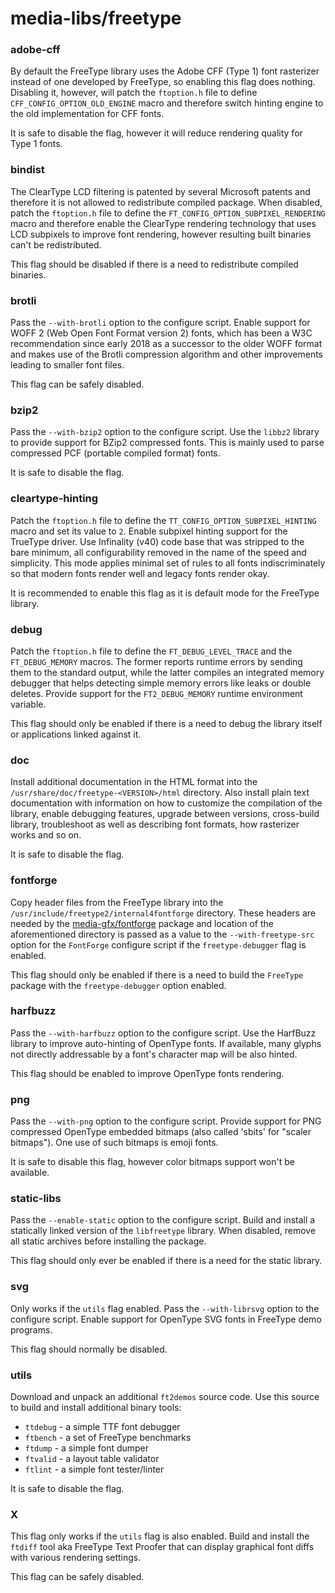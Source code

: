 # media-libs/freetype

### adobe-cff
By default the FreeType library uses the Adobe CFF (Type 1) font rasterizer instead of one developed by FreeType, so enabling this flag does nothing. Disabling it, however, will patch the `ftoption.h` file to define `CFF_CONFIG_OPTION_OLD_ENGINE` macro and therefore switch hinting engine to the old implementation for CFF fonts.

It is safe to disable the flag, however it will reduce rendering quality for Type 1 fonts.

### bindist
The ClearType LCD filtering is patented by several Microsoft patents and therefore it is not allowed to redistribute compiled package. When disabled, patch the `ftoption.h` file to define the `FT_CONFIG_OPTION_SUBPIXEL_RENDERING` macro and therefore enable the ClearType rendering technology that uses LCD subpixels to improve font rendering, however resulting built binaries can't be redistributed.

This flag should be disabled if there is a need to redistribute compiled binaries.

### brotli
Pass the `--with-brotli` option to the configure script. Enable support for WOFF 2 (Web Open Font Format version 2) fonts, which has been a W3C recommendation since early 2018 as a successor to the older WOFF format and makes use of the Brotli compression algorithm and other improvements leading to smaller font files.

This flag can be safely disabled.

### bzip2
Pass the `--with-bzip2` option to the configure script. Use the `libbz2` library to provide support for BZip2 compressed fonts. This is mainly used to parse compressed PCF (portable compiled format) fonts.

It is safe to disable the flag.

### cleartype-hinting
Patch the `ftoption.h` file to define the `TT_CONFIG_OPTION_SUBPIXEL_HINTING` macro and set its value to `2`. Enable subpixel hinting support for the TrueType driver. Use Infinality (v40) code base that was stripped to the bare minimum, all configurability removed in the name of the speed and simplicity. This mode applies minimal set of rules to all fonts indiscriminately so that modern fonts render well and legacy fonts render okay.

It is recommended to enable this flag as it is default mode for the FreeType library.

### debug
Patch the `ftoption.h` file to define the `FT_DEBUG_LEVEL_TRACE` and the `FT_DEBUG_MEMORY` macros. The former reports runtime errors by sending them to the standard output, while the latter compiles an integrated memory debugger that helps detecting simple memory errors like leaks or double deletes. Provide support for the `FT2_DEBUG_MEMORY` runtime environment variable.

This flag should only be enabled if there is a need to debug the library itself or applications linked against it.

### doc
Install additional documentation in the HTML format into the `/usr/share/doc/freetype-<VERSION>/html` directory. Also install plain text documentation with information on how to customize the compilation of the library, enable debugging features, upgrade between versions, cross-build library, troubleshoot as well as describing font formats, how rasterizer works and so on.

It is safe to disable the flag.

### fontforge
Copy header files from the FreeType library into the `/usr/include/freetype2/internal4fontforge` directory. These headers are needed by the [media-gfx/fontforge](../media-gfx/fontforge.md) package and location of the aforementioned directory is passed as a value to the `--with-freetype-src` option for the `FontForge` configure script if the `freetype-debugger` flag is enabled.

This flag should only be enabled if there is a need to build the `FreeType` package with the `freetype-debugger` option enabled.

### harfbuzz
Pass the `--with-harfbuzz` option to the configure script. Use the HarfBuzz library to improve auto-hinting of OpenType fonts. If available, many glyphs not directly addressable by a font's character map will be also hinted.

This flag should be enabled to improve OpenType fonts rendering.

### png
Pass the `--with-png` option to the configure script. Provide support for PNG compressed OpenType embedded bitmaps (also called 'sbits' for "scaler bitmaps"). One use of such bitmaps is emoji fonts.

It is safe to disable this flag, however color bitmaps support won't be available.

### static-libs
Pass the `--enable-static` option to the configure script. Build and install a statically linked version of the `libfreetype` library. When disabled, remove all static archives before installing the package.

This flag should only ever be enabled if there is a need for the static library.

### svg
Only works if the `utils` flag enabled. Pass the `--with-librsvg` option to the configure script. Enable support for OpenType SVG fonts in FreeType demo programs.

This flag should normally be disabled.

### utils
Download and unpack an additional `ft2demos` source code. Use this source to build and install additional binary tools:

- `ttdebug` - a simple TTF font debugger
- `ftbench` - a set of FreeType benchmarks
- `ftdump` - a simple font dumper
- `ftvalid` - a layout table validator
- `ftlint` - a simple font tester/linter

It is safe to disable the flag.

### X
This flag only works if the `utils` flag is also enabled. Build and install the `ftdiff` tool aka FreeType Text Proofer that can display graphical font diffs with various rendering settings.

This flag can be safely disabled.
